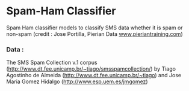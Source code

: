 # Spam-Ham Classifier
Spam Ham classifier models to classify SMS data whether it is spam or non-spam
(credit : Jose Portilla, Pierian Data www.pieriantraining.com)

### Data :
The SMS Spam Collection v.1 corpus (http://www.dt.fee.unicamp.br/~tiago/smsspamcollection/) 
by Tiago Agostinho de Almeida (http://www.dt.fee.unicamp.br/~tiago) and Jose Maria Gomez Hidalgo (http://www.esp.uem.es/jmgomez) 